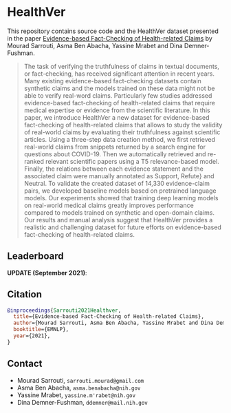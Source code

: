 # HealthVer

This repository contains source code and the HealthVer dataset presented in the paper [Evidence-based Fact-Checking of Health-related Claims]() by Mourad Sarrouti, Asma Ben Abacha, Yassine Mrabet and Dina Demner-Fushman.

> The task of verifying the truthfulness of claims in textual documents, or fact-checking, has received significant attention in recent years. Many existing evidence-based fact-checking datasets contain synthetic claims and the models trained on these data might not be able to verify real-word claims. Particularly few studies addressed evidence-based fact-checking of health-related claims that require medical expertise or evidence from the scientific literature.
In this paper, we introduce HealthVer a new dataset for evidence-based fact-checking of health-related claims that allows to study the validity of real-world claims by evaluating their truthfulness against scientific articles. Using a three-step data creation method, we first retrieved real-world claims from snippets returned by a search engine for questions about COVID-19. Then we automatically retrieved and re-ranked relevant scientific papers using a T5 relevance-based model. Finally, the relations between each evidence statement and the associated claim were manually annotated as Support, Refute} and Neutral. To validate the created dataset of 14,330 evidence-claim pairs, we developed baseline models based on pretrained language models. Our experiments showed that training deep learning models on real-world medical claims greatly improves performance compared to models trained on synthetic and open-domain claims. Our results and manual analysis suggest that HealthVer provides a realistic and challenging dataset for future efforts on evidence-based fact-checking of health-related claims.

## Leaderboard

**UPDATE (September 2021)**:


## Citation

```bibtex
@inproceedings{Sarrouti2021Healthver,
  title={Evidence-based Fact-Checking of Health-related Claims},
  author={Mourad Sarrouti, Asma Ben Abacha, Yassine Mrabet and Dina Demner-Fushman},
  booktitle={EMNLP},
  year={2021},
}
```

## Contact

- Mourad Sarrouti, `sarrouti.mourad@gmail.com`
- Asma Ben Abacha, `asma.benabacha@nih.gov`
- Yassine Mrabet, `yassine.m'rabet@nih.gov`
- Dina Demner-Fushman, `ddemner@mail.nih.gov`
